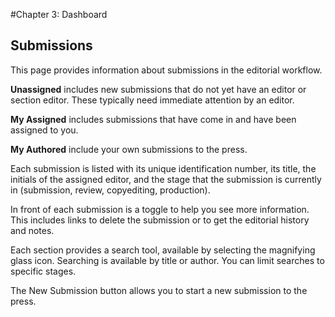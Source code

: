 #Chapter 3: Dashboard
## Submissions

This page provides information about submissions in the editorial workflow. 

**Unassigned** includes new submissions that do not yet have an editor or section editor. These typically need immediate attention by an editor.

**My Assigned** includes submissions that have come in and have been assigned to you.

**My Authored** include your own submissions to the press.

Each submission is listed with its unique identification number, its title, the initials of the assigned editor, and the stage that the submission is currently in (submission, review, copyediting, production).

In front of each submission is a toggle to help you see more information. This includes links to delete the submission or to get the editorial history and notes.

Each section provides a search tool, available by selecting the magnifying glass icon. Searching is available by title or author. You can limit searches to specific stages.

The New Submission button allows you to start a new submission to the press.


